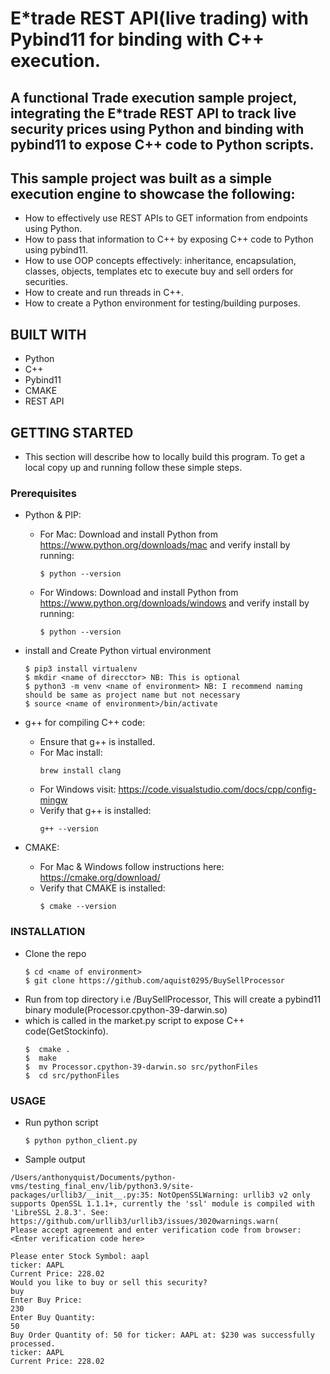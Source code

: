 # E*trade REST API(live trading) with Pybind11 for binding with C++ execution.

## A functional Trade execution sample project, integrating the E*trade REST API to track live security prices using Python and binding with pybind11 to expose C++ code to Python scripts.

## This sample project was built as a simple execution engine to showcase the following:
* How to effectively use REST APIs to GET information from endpoints using Python.
* How to pass that information to C++ by exposing C++ code to Python using pybind11.
* How to use OOP concepts effectively: inheritance, encapsulation, classes, objects, templates etc to execute buy and sell orders for securities.
* How to create and run threads in C++.
* How to create a Python environment for testing/building purposes.

## BUILT WITH
* Python
* C++
* Pybind11
* CMAKE
* REST API

## GETTING STARTED
* This section will describe how to locally build this program. To get a local copy up and running follow these simple steps.

### Prerequisites
* Python & PIP:
    * For Mac: Download and install Python from https://www.python.org/downloads/mac and verify install by running:
      ```
      $ python --version
      ```              
    * For Windows: Download and install Python from https://www.python.org/downloads/windows and verify install by running:
       ```
      $ python --version
       ```      

* install and Create Python virtual environment
  ```
  $ pip3 install virtualenv
  $ mkdir <name of direcctor> NB: This is optional
  $ python3 -m venv <name of environment> NB: I recommend naming should be same as project name but not necessary 
  $ source <name of environment>/bin/activate
  ```
       
* g++ for compiling C++ code:
    * Ensure that g++ is installed.
    * For Mac install:
      ```
      brew install clang
      ```
    * For Windows visit: https://code.visualstudio.com/docs/cpp/config-mingw
    * Verify that g++ is installed:
      ```
      g++ --version
      ```

* CMAKE:
    * For Mac & Windows follow instructions here: https://cmake.org/download/
    * Verify that CMAKE is installed:
      ```
      $ cmake --version
      ```      

### INSTALLATION
* Clone the repo
  ```
  $ cd <name of environment>
  $ git clone https://github.com/aquist0295/BuySellProcessor
  ```
* Run from top directory i.e /BuySellProcessor, This will create a pybind11 binary module(Processor.cpython-39-darwin.so)
* which is called in the market.py script to expose C++ code(GetStockinfo).
  ```
  $  cmake .
  $  make
  $  mv Processor.cpython-39-darwin.so src/pythonFiles
  $  cd src/pythonFiles
  ```
### USAGE
  * Run python script
    ```
    $ python python_client.py
    ```
  * Sample output
 ```
 /Users/anthonyquist/Documents/python-vms/testing_final_env/lib/python3.9/site-packages/urllib3/__init__.py:35: NotOpenSSLWarning: urllib3 v2 only supports OpenSSL 1.1.1+, currently the 'ssl' module is compiled with 'LibreSSL 2.8.3'. See: https://github.com/urllib3/urllib3/issues/3020warnings.warn(
Please accept agreement and enter verification code from browser: <Enter verification code here>

Please enter Stock Symbol: aapl
ticker: AAPL
Current Price: 228.02
Would you like to buy or sell this security?
buy
Enter Buy Price:
230
Enter Buy Quantity:
50
Buy Order Quantity of: 50 for ticker: AAPL at: $230 was successfully processed.
ticker: AAPL
Current Price: 228.02

```   
  
